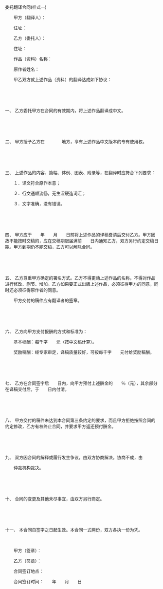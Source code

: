 



委托翻译合同(样式一)



 

　　甲方（翻译人）：

　　住址：

　　乙方（委托人）：

　　住址：

　　作品（资料）名称：

　　原作者姓名：

　　甲乙双方就上述作品（资料）的翻译达成如下协议：

　　

　　

一、
乙方委托甲方在合同的有效期内，将上述作品翻译成中文。

　　

　　

二、
甲方授予乙方在　　　　地方，享有上述作品中文版本的专有使用权。

　　

　　

三、
上述作品的内容、篇幅、体例、图表、附录等，在翻译时应符合下列要求：

　　１．译文符合原作本意；

　　２．行文通顺流畅，无生涩硬造词汇；

　　３．文字准确，没有错误。

　　

　　

四、
甲方应于　　年　　月　　日前将上述作品的译稿誊清后交付乙方。甲方因故不能按时交稿的，应在交稿期限届满前　　日内通知乙方，双方另行约定交稿日期。甲方到期仍不能交稿，乙方可以解除合同。

　　

　　

五、
乙方尊重甲方确定的署名方式。乙方不得更动上述作品的名称，不得对作品进行修改、删节、增加。乙方如果要正式出版上述作品，必须征得甲方的同意，同时还必须征得原作者的同意。

　　甲方交付的稿件应有翻译者的签章。

　　

　　

六、
乙方向甲方支付报酬的方式和标准为：

　　基本稿酬：每千字　　元（按中文稿计算）。

　　奖励稿酬：经专家审定，译稿质量较好，可按每千字　　元付给奖励稿酬。

　　

　　

七、
乙方在合同签字后　　日内，向甲方预付上述酬金的　　％（元），其余部分在译稿交付后，于　　日内付清。

　　

　　

八、
甲方交付的稿件未达到本合同第三条约定的要求，而且甲方拒绝按照合同的约定修改，乙方有权终止合同，并要求甲方返还预付酬金。

　　

　　

九、
双方因合同的解释或履行发生争议，由双方协商解决。协商不成，由　　　　

　　仲裁机构裁决。

　　

　　

十、
合同的变更及其他未尽事宜，由双方另行商定。

　　

　　

十一、
本合同自签字之日起生效。本合同一式两份，双方各执一份为凭。

　　

　　甲方（签章）：

　　乙方（签章）：

　　合同签订地点：

　　合同签订时间：　　年　　月　　日